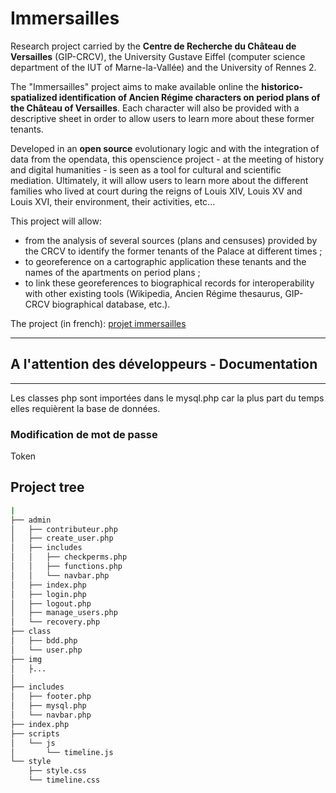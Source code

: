 # Immersailles

Research project carried by the **Centre de Recherche du Château de Versailles** (GIP-CRCV), the University Gustave Eiffel (computer science department of the IUT of Marne-la-Vallée) and the University of Rennes 2.

The "Immersailles" project aims to make available online the **historico-spatialized identification of Ancien Régime characters on period plans of the Château of Versailles**. Each character will also be provided with a descriptive sheet in order to allow users to learn more about these former tenants.

Developed in an **open source** evolutionary logic and with the integration of data from the opendata, this openscience project - at the meeting of history and digital humanities - is seen as a tool for cultural and scientific mediation. Ultimately, it will allow users to learn more about the different families who lived at court during the reigns of Louis XIV, Louis XV and Louis XVI, their environment, their activities, etc...

This project will allow:
-  from the analysis of several sources (plans and censuses) provided by the CRCV to identify the former tenants of the Palace at different times ;
-  to georeference on a cartographic application these tenants and the names of the apartments on period plans ;
-  to link these georeferences to biographical records for interoperability with other existing tools (Wikipedia, Ancien Régime thesaurus, GIP-CRCV biographical database, etc.).


The project (in french): [projet immersailles](http://chateauversailles-recherche.fr/francais/recherche/projets-scientifiques-et-recherche-appliquee/projet-fressin-2019-2022 "Google's Homepage")

------------------------------------------------------------------------------------
## A l'attention des développeurs - Documentation
------------------------------------------------------------------------------------


Les classes php sont importées dans le mysql.php car la plus part du temps elles requièrent la base de données.

### Modification de mot de passe

Token


### 



## Project tree

```Bash
|
├── admin
│   ├── contributeur.php
│   ├── create_user.php
│   ├── includes
│   │   ├── checkperms.php
│   │   ├── functions.php
│   │   └── navbar.php
│   ├── index.php
│   ├── login.php
│   ├── logout.php
│   ├── manage_users.php
│   └── recovery.php
├── class
│   ├── bdd.php
│   └── user.php
├── img
│   ├...
│
├── includes
│   ├── footer.php
│   ├── mysql.php
│   └── navbar.php
├── index.php
├── scripts
│   └── js
│       └── timeline.js
└── style
    ├── style.css
    └── timeline.css
```
